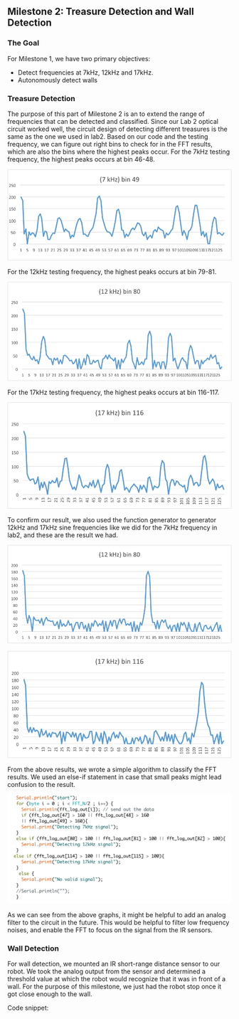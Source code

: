 ## Milestone 2: Treasure Detection and Wall Detection
### The Goal

For Milestone 1, we have two primary objectives:
- Detect frequencies at 7kHz, 12kHz and 17kHz.
- Autonomously detect walls

### Treasure Detection
The purpose of this part of Milestone 2 is an to extend the range of frequencies that can be detected and classified. Since our Lab 2 optical circuit worked well, the circuit design of detecting different treasures is the same as the one we used in lab2.
Based on our code and the testing frequency, we can figure out right bins to check for in the FFT results, which are also the bins where the highest peaks occur. 
For the 7kHz testing frequency, the highest peaks occurs at bin 46-48. 

![7kHz](7kHz.png "7kHz")

For the 12kHz testing frequency, the highest peaks occurs at bin 79-81.

![12kHz](12kHz.png "12kHz")

For the 17kHz testing frequency, the highest peaks occurs at bin 116-117.

![17kHz](17kHz.png "17kHz")

To confirm our result, we also used the function generator to generator 12kHz and 17kHz sine frequencies like we did for the 7kHz frequency in lab2, and these are the result we had. 

![12kFG](12kFG.png "12kFG")

![17kFG](17kFG.png "17kFG")

From the above results, we wrote a simple algorithm to classify the FFT results. We used an else-if statement in case that small peaks might lead confusion to the result.

![TreasureCode](TreasureCode.png "TreasureCode")

As we can see from the above graphs, it might be helpful to add an analog filter to the circuit in the future. This would be helpful to filter low frequency noises, and enable the FFT to focus on the signal from the IR sensors. 



### Wall Detection
For wall detection, we mounted an IR short-range distance sensor to our robot. We took the analog output from the sensor and determined a threshold value at which the robot would recognize that it was in front of a wall. For the purpose of this milestone, we  just had the robot stop once it got close enough to the wall.

Code snippet:

